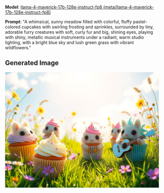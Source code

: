 **Model**: [llama-4-maverick-17b-128e-instruct-fp8 (meta/llama-4-maverick-17b-128e-instruct-fp8)](https://github.com/marketplace/models/azureml-meta/Llama-4-Maverick-17B-128E-Instruct-FP8)

**Prompt**: "A whimsical, sunny meadow filled with colorful, fluffy pastel-colored cupcakes with swirling frosting and sprinkles, surrounded by tiny, adorable furry creatures with soft, curly fur and big, shining eyes, playing with shiny, metallic musical instruments under a radiant, warm studio lighting, with a bright blue sky and lush green grass with vibrant wildflowers."

## Generated Image

![Generated Image](./images/generated-1754917419854-4m8ryv.png)
